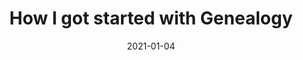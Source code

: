 ---
layout: single
title: "How I got started with Genealogy"
# excerpt: "Get unique email domains from proxyAddresses for Exchange or Azure."
date: 2021-01-04
comments: true
# last_modified_at: 2021-01-01
tags:
  - blog
  - genealogy
category:
  - blog
---
